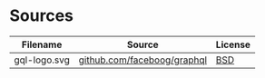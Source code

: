 Sources
===

| Filename     | Source                                                                                   | License                                                         |
| ------------ | ---------------------------------------------------------------------------------------- | --------------------------------------------------------------- |
| gql-logo.svg | [github.com/faceboog/graphql](https://github.com/facebook/graphql/tree/master/resources) | [BSD](https://commons.wikimedia.org/wiki/File:GraphQL_Logo.svg) |